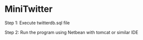 # MiniTwitter

Step 1: Execute twitterdb.sql file

Step 2: Run the program using Netbean with tomcat or similar IDE
